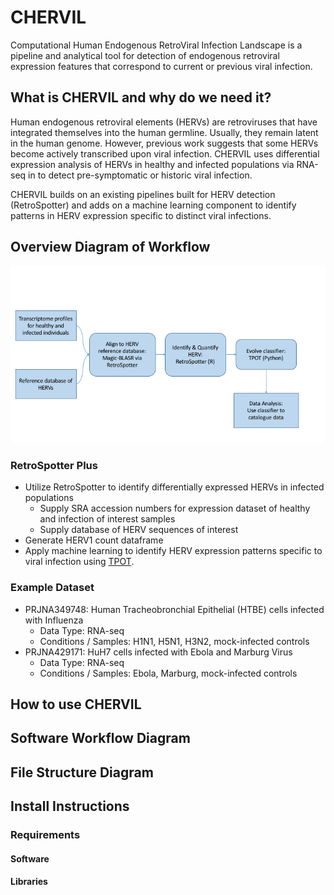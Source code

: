 # CHERVIL
Computational Human Endogenous RetroViral Infection Landscape is a pipeline and analytical tool for detection of endogenous retroviral expression features that correspond to current or previous viral infection.

## What is CHERVIL and why do we need it?
Human endogenous retroviral elements (HERVs) are retroviruses that have integrated themselves into the human germline. Usually, they remain latent in the human genome. However, previous work suggests that some HERVs become actively transcribed upon viral infection. CHERVIL uses differential expression analysis of HERVs in healthy and infected populations via RNA-seq in  to detect pre-symptomatic or historic viral infection.

CHERVIL builds on an existing pipelines built for HERV detection (RetroSpotter) and adds on a machine learning component to identify patterns in HERV expression specific to distinct viral infections.

## Overview Diagram of Workflow

![image](erv_mod_workflow.png)

### RetroSpotter Plus
* Utilize RetroSpotter to identify differentially expressed HERVs in infected populations
    + Supply SRA accession numbers for expression dataset of healthy and infection of interest samples
    + Supply database of HERV sequences of interest
* Generate HERV1 count dataframe 
* Apply machine learning to identify HERV expression patterns specific to viral infection using [TPOT](https://github.com/EpistasisLab/tpot).


### Example Dataset
* PRJNA349748: Human Tracheobronchial Epithelial (HTBE) cells infected with Influenza
    + Data Type: RNA-seq
    + Conditions / Samples: H1N1, H5N1, H3N2, mock-infected controls
* PRJNA429171: HuH7 cells infected with Ebola and Marburg Virus
    + Data Type: RNA-seq
    + Conditions / Samples: Ebola, Marburg, mock-infected controls

## How to use CHERVIL

## Software Workflow Diagram

## File Structure Diagram

## Install Instructions
### Requirements
#### Software
#### Libraries

